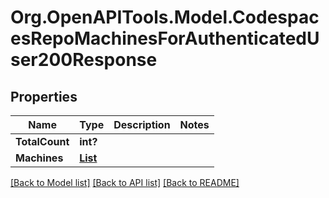 # Org.OpenAPITools.Model.CodespacesRepoMachinesForAuthenticatedUser200Response

## Properties

Name | Type | Description | Notes
------------ | ------------- | ------------- | -------------
**TotalCount** | **int?** |  | 
**Machines** | [**List<CodespaceMachine1>**](CodespaceMachine1.md) |  | 

[[Back to Model list]](../README.md#documentation-for-models) [[Back to API list]](../README.md#documentation-for-api-endpoints) [[Back to README]](../README.md)

